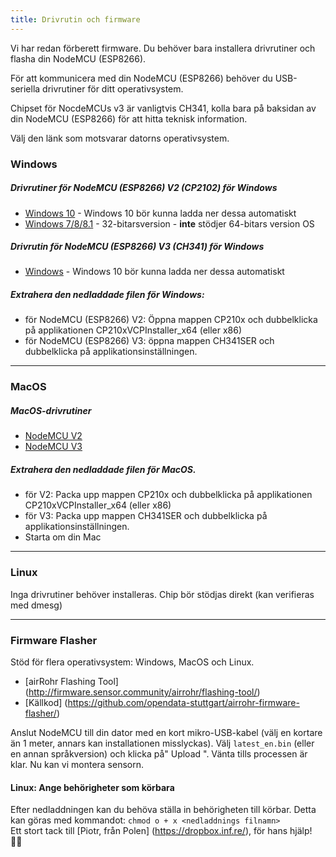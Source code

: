```yaml
---
title: Drivrutin och firmware
---
```


Vi har redan förberett firmware. Du behöver bara installera drivrutiner och flasha din NodeMCU (ESP8266).

För att kommunicera med din NodeMCU (ESP8266) behöver du USB-seriella drivrutiner för ditt operativsystem.

Chipset för NocdeMCUs v3 är vanligtvis CH341, kolla bara på baksidan av din NodeMCU (ESP8266) för att hitta teknisk information.

Välj den länk som motsvarar datorns operativsystem.

### Windows

##### Drivrutiner för NodeMCU (ESP8266) V2 (CP2102) för Windows
* [Windows 10](https://www.silabs.com/documents/public/software/CP210x_Universal_Windows_Driver.zip) - Windows 10 bör kunna ladda ner dessa automatiskt
* [Windows 7/8/8.1](https://www.silabs.com/documents/public/software/CP210x_Windows_Drivers.zip) - 32-bitarsversion - **inte** stödjer 64-bitars version OS

##### Drivrutin för NodeMCU (ESP8266) V3 (CH341) för Windows
* [Windows](http://www.wch.cn/downloads/file/5.html) - Windows 10 bör kunna ladda ner dessa automatiskt

##### Extrahera den nedladdade filen för Windows:
* för NodeMCU (ESP8266) V2: Öppna mappen CP210x och dubbelklicka på applikationen CP210xVCPInstaller_x64 (eller x86)
* för NodeMCU (ESP8266) V3: öppna mappen CH341SER och dubbelklicka på applikationsinställningen.

---

### MacOS

##### MacOS-drivrutiner
* [NodeMCU V2](https://www.silabs.com/documents/public/software/Mac_OSX_VCP_Driver.zip )
* [NodeMCU V3](http://www.wch.cn/downloads/file/178.html) 

##### Extrahera den nedladdade filen för MacOS.
* för V2: Packa upp mappen CP210x och dubbelklicka på applikationen CP210xVCPInstaller_x64 (eller x86)
* för V3: Packa upp mappen CH341SER och dubbelklicka på applikationsinställningen.
* Starta om din Mac

---

### Linux
Inga drivrutiner behöver installeras. Chip bör stödjas direkt (kan verifieras med dmesg)

---
### Firmware Flasher 
Stöd för flera operativsystem: Windows, MacOS och Linux.

* [airRohr Flashing Tool] (http://firmware.sensor.community/airrohr/flashing-tool/)
* [Källkod] (https://github.com/opendata-stuttgart/airrohr-firmware-flasher/)

Anslut NodeMCU till din dator med en kort mikro-USB-kabel (välj en kortare än 1 meter, annars kan installationen misslyckas). Välj `latest_en.bin` (eller en annan språkversion) och klicka på" Upload ".
Vänta tills processen är klar. Nu kan vi montera sensorn.

#### Linux: Ange behörigheter som körbara
Efter nedladdningen kan du behöva ställa in behörigheten till körbar. Detta kan göras med kommandot: `chmod o + x <nedladdnings filnamn>`
<br>
Ett stort tack till [Piotr, från Polen] (https://dropbox.inf.re/), för hans hjälp! 🙋‍♂️

